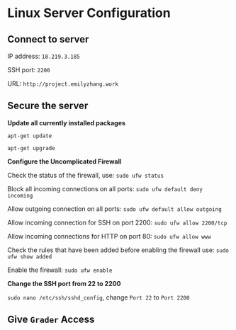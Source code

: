 # Linux Server Configuration

## Connect to server
IP address: `18.219.3.185`

SSH port: `2200`

URL: `http://project.emilyzhang.work`

## Secure the server
__Update all currently installed packages__

`apt-get update`

`apt-get upgrade`


__Configure the Uncomplicated Firewall__

Check the status of the firewall, use: `sudo ufw status`

Block all incoming connections on all ports: `sudo ufw default deny incoming`

Allow outgoing connection on all ports: `sudo ufw default allow outgoing`

Allow incoming connection for SSH on port 2200: `sudo ufw allow 2200/tcp`

Allow incoming connections for HTTP on port 80: `sudo ufw allow www`

Check the rules that have been added before enabling the firewall use: `sudo ufw show added`

Enable the firewall: `sudo ufw enable`


__Change the SSH port from 22 to 2200__

`sudo nano /etc/ssh/sshd_config`, change `Port 22` to `Port 2200`

## Give `Grader` Access
